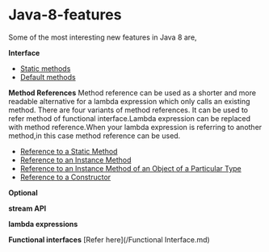 # Java-8-features

Some of the most interesting new features in Java 8 are,


**Interface**

   * [Static methods](https://github.com/RajasekarSribalan/Java-8-features/blob/master/1_Interface_features.md)
   * [Default methods](https://github.com/RajasekarSribalan/Java-8-features/blob/master/1_Interface_features.md)
   
**Method References** 
	Method reference can be used as a shorter and more readable alternative for a lambda expression which only calls an existing method. There are four variants of method references. It can be used to refer method of functional interface.Lambda expression can be replaced with method reference.When your lambda expression is referring to another method,in this case method reference can be used.
    
   * [Reference to a Static Method](https://github.com/RajasekarSribalan/Java-8-features/blob/master/Method%20reference/Reference%20to%20a%20Static%20Method.md)
   * [Reference to an Instance Method](https://github.com/RajasekarSribalan/Java-8-features/blob/master/Method%20reference/Reference%20to%20a%20Instance%20Method.md)
   * [Reference to an Instance Method of an Object of a Particular Type](https://github.com/RajasekarSribalan/Java-8-features/blob/master/Method%20reference/Reference%20to%20an%20Instance%20Method%20of%20an%20Object%20of%20a%20Particular%20Type.md)
   * [Reference to a Constructor](https://github.com/RajasekarSribalan/Java-8-features/blob/master/Method%20reference/Reference%20to%20a%20constructor.md)
   

**Optional<T>**
	
**stream API**

**lambda expressions**

**Functional interfaces** [Refer here](/Functional Interface.md)
